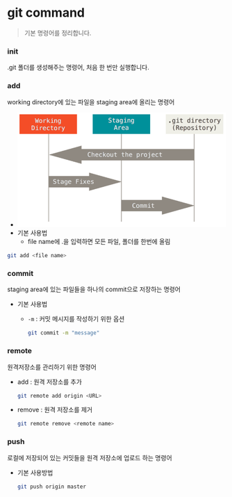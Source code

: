 # git command

> 기본 명령어를 정리합니다.

### init

.git 폴더를 생성해주는 명령어, 처음 한 번만 실행합니다.

### add

working directory에 있는 파일을 staging area에 올리는 명령어

- ![Git - Git 기초](command.assets/areas.png)
- 기본 사용법
  - file name에 .을 입력하면 모든 파일, 폴더를 한번에 올림

```bash
git add <file name>
```

### commit

staging area에 있는 파일들을 하나의 commit으로 저장하는 명령어

- 기본 사용법

  - `-m` : 커밋 메시지를 작성하기 위한 옵션

    ```bash
    git commit -m "message"
    ```

### remote

원격저장소를 관리하기 위한 명령어



- add : 원격 저장소를 추가

  ```bash
  git remote add origin <URL>
  ```

- remove : 원격 저장소를 제거

  ```bash
  git remote remove <remote name>
  ```

### push

로컬에 저장되어 있는 커밋들을 원격 저장소에 업로드 하는 명령어

- 기본 사용방법

  ```bash
  git push origin master
  ```

  